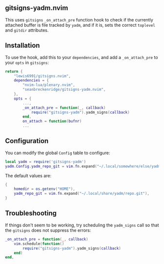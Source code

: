## gitsigns-yadm.nvim

This uses `gitsigns` `_on_attach_pre` function hook to check if the currently attached buffer is file tracked by `yadm`, and if it is, sets the correct `toplevel` and `gitdir` attributes.

## Installation

To use the hook, add this to your `dependencies`, and add a `_on_attach_pre` to your `opts` in `gitsigns`:

```lua
return {
    "lewis6991/gitsigns.nvim",
    dependencies = {
        "nvim-lua/plenary.nvim",
        "seanbreckenridge/gitsigns-yadm.nvim",
    },
    opts = {
        ...,
        _on_attach_pre = function(_, callback)
            require("gitsigns-yadm").yadm_signs(callback)
        end,
        on_attach = function(bufnr)
        ...
```

## Configuration

You can modify the global `Config` table to configure:

```lua
local yadm = require('gitsigns-yadm')
yadm.Config.yadm_repo_git = vim.fn.expand("~/.local/somewhere/else/yadm/repo.git")
```

The default values are:

```lua
{
    homedir = os.getenv("HOME"),
    yadm_repo_git = vim.fn.expand("~/.local/share/yadm/repo.git"),
}
```

## Troubleshooting

If things don't seem to be working, try scheduling the `yadm_signs` call so that the `gitsigns` does not suppress the errors:

```lua
_on_attach_pre = function(_, callback)
    vim.schedule(function()
        require("gitsigns-yadm").yadm_signs(callback)
    end)
end,
```
